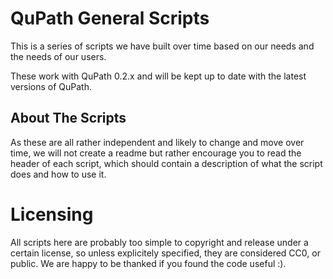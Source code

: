 # QuPath General Scripts

This is a series of scripts we have built over time based on our needs and the needs of our users.

These work with QuPath 0.2.x and will be kept up to date with the latest versions of QuPath.

## About The Scripts
As these are all rather independent and likely to change and move over time, we will not create a readme but rather encourage you to read the header of each script, which should contain a description of what the script does and how to use it. 

# Licensing 

All scripts here are probably too simple to copyright and release under a certain license, so unless explicitely specified, they are considered 
CC0, or public. We are happy to be thanked if you found the code useful :).
